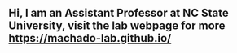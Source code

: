 ## Hi, I am an Assistant Professor at NC State University, visit the lab webpage for more https://machado-lab.github.io/
